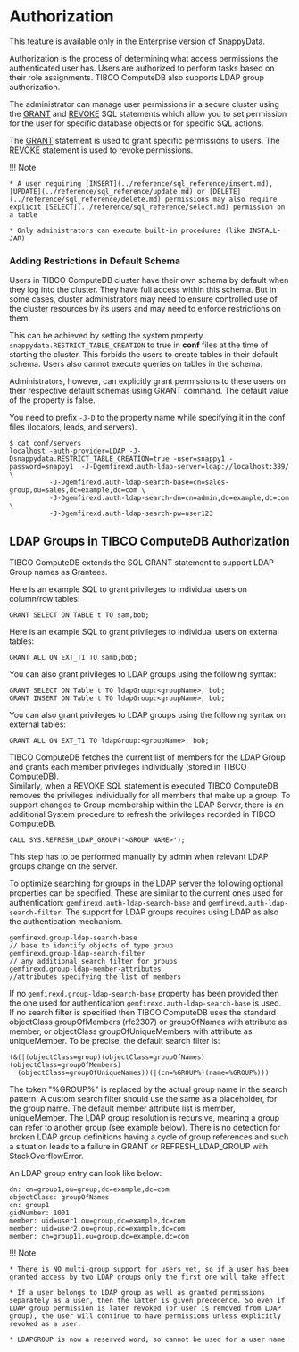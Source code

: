 #  Authorization

<ent>This feature is available only in the Enterprise version of SnappyData. </br></ent>

Authorization is the process of determining what access permissions the authenticated user has. Users are authorized to perform tasks based on their role assignments. TIBCO ComputeDB also supports LDAP group authorization.

The administrator can manage user permissions in a secure cluster using the [GRANT](../reference/sql_reference/grant.md) and [REVOKE](../reference/sql_reference/revoke.md) SQL statements which allow you to set permission for the user for specific database objects or for specific SQL actions. 

The [GRANT](../reference/sql_reference/grant.md) statement is used to grant specific permissions to users. The [REVOKE](../reference/sql_reference/revoke.md) statement is used to revoke permissions.

!!! Note

	* A user requiring [INSERT](../reference/sql_reference/insert.md), [UPDATE](../reference/sql_reference/update.md) or [DELETE](../reference/sql_reference/delete.md) permissions may also require explicit [SELECT](../reference/sql_reference/select.md) permission on a table
	
	* Only administrators can execute built-in procedures (like INSTALL-JAR)

### Adding Restrictions in Default Schema

Users in TIBCO ComputeDB cluster have their own schema by default when they log into the cluster. They have full access within this schema.
But in some cases, cluster administrators may need to ensure controlled use of the cluster resources by its users and may need to enforce restrictions on them.

This can be achieved by setting the system property `snappydata.RESTRICT_TABLE_CREATION` to true in **conf** files at the time of starting the cluster.
This forbids the users to create tables in their default schema. Users also cannot execute queries on tables in the schema.

Administrators, however, can explicitly grant permissions to these users on their respective default schemas using GRANT command. The default value of the property is false.

You need to prefix `-J-D` to the property name while specifying it in the conf files (locators, leads, and servers).
```
$ cat conf/servers
localhost -auth-provider=LDAP -J-Dsnappydata.RESTRICT_TABLE_CREATION=true -user=snappy1 -password=snappy1  -J-Dgemfirexd.auth-ldap-server=ldap://localhost:389/  \
          -J-Dgemfirexd.auth-ldap-search-base=cn=sales-group,ou=sales,dc=example,dc=com \
          -J-Dgemfirexd.auth-ldap-search-dn=cn=admin,dc=example,dc=com \
          -J-Dgemfirexd.auth-ldap-search-pw=user123
```

## LDAP Groups in TIBCO ComputeDB Authorization
TIBCO ComputeDB extends the SQL GRANT statement to support LDAP Group names as Grantees.

Here is an example SQL to grant privileges to individual users on column/row tables:

```pre
GRANT SELECT ON TABLE t TO sam,bob;
```

Here is an example SQL to grant privileges to individual users on external tables:

```pre
GRANT ALL ON EXT_T1 TO samb,bob;
```

You can also grant privileges to LDAP groups using the following syntax:

```pre
GRANT SELECT ON Table t TO ldapGroup:<groupName>, bob;
GRANT INSERT ON Table t TO ldapGroup:<groupName>, bob;
```

You can also grant privileges to LDAP groups using the following syntax on external tables:

```pre
GRANT ALL ON EXT_T1 TO ldapGroup:<groupName>, bob;
```

TIBCO ComputeDB fetches the current list of members for the LDAP Group and grants each member privileges individually (stored in TIBCO ComputeDB). </br>
Similarly, when a REVOKE SQL statement is executed TIBCO ComputeDB removes the privileges individually for all members that make up a group. To support changes to Group membership within the LDAP Server, there is an additional System procedure to refresh the privileges recorded in TIBCO ComputeDB.

```pre
CALL SYS.REFRESH_LDAP_GROUP('<GROUP NAME>');
```

This step has to be performed manually by admin when relevant LDAP groups change on the server.

To optimize searching for groups in the LDAP server the following optional properties can be specified. These are similar to the current ones used for authentication: `gemfirexd.auth-ldap-search-base` and `gemfirexd.auth-ldap-search-filter`. The support for LDAP groups requires using LDAP as also the authentication mechanism.

```pre
gemfirexd.group-ldap-search-base
// base to identify objects of type group
gemfirexd.group-ldap-search-filter
// any additional search filter for groups
gemfirexd.group-ldap-member-attributes
//attributes specifying the list of members
```

If no `gemfirexd.group-ldap-search-base` property has been provided then the one used for authentication `gemfirexd.auth-ldap-search-base` is used. </br>
If no search filter is specified then TIBCO ComputeDB uses the standard objectClass groupOfMembers (rfc2307) or groupOfNames with attribute as member, or objectClass groupOfUniqueMembers with attribute as uniqueMember.
To be precise, the default search filter is:

```pre
(&(|(objectClass=group)(objectClass=groupOfNames)(objectClass=groupOfMembers)
  (objectClass=groupOfUniqueNames))(|(cn=%GROUP%)(name=%GROUP%)))
```

The token "%GROUP%" is replaced by the actual group name in the search pattern. A custom search filter should use the same as a placeholder, for the group name. The default member attribute list is member, uniqueMember. The LDAP group resolution is recursive, meaning a group can refer to another group (see example below). There is no detection for broken LDAP group definitions having a cycle of group references and such a situation leads to a failure in GRANT or REFRESH_LDAP_GROUP with StackOverflowError.

An LDAP group entry can look like below:

```pre
dn: cn=group1,ou=group,dc=example,dc=com
objectClass: groupOfNames
cn: group1
gidNumber: 1001
member: uid=user1,ou=group,dc=example,dc=com
member: uid=user2,ou=group,dc=example,dc=com
member: cn=group11,ou=group,dc=example,dc=com
```

!!! Note

	* There is NO multi-group support for users yet, so if a user has been granted access by two LDAP groups only the first one will take effect.

	* If a user belongs to LDAP group as well as granted permissions separately as a user, then the latter is given precedence. So even if LDAP group permission is later revoked (or user is removed from LDAP group), the user will continue to have permissions unless explicitly revoked as a user.

	* LDAPGROUP is now a reserved word, so cannot be used for a user name.

